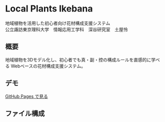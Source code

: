 # Local Plants Ikebana
地域植物を活用した初心者向け花材構成支援システム  
公立諏訪東京理科大学　情報応用工学科　深谷研究室　土屋怜

## 概要
地域植物を3Dモデル化し、初心者でも真・副・控の構成ルールを直感的に学べる
Webベースの花材構成支援システム。

## デモ
[GitHub Pages で見る](https://rei-tsuchiya.github.io/local-plants-ikebana/)

## ファイル構成